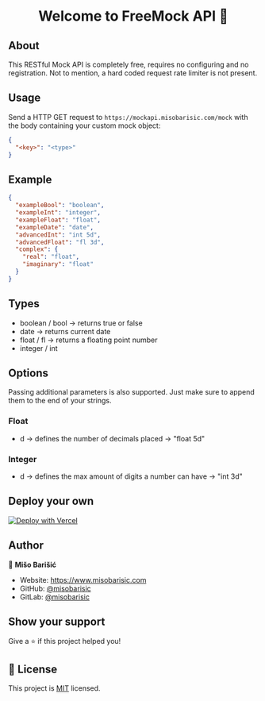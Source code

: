 <h1 align="center">Welcome to FreeMock API 👋</h1>

## About

This RESTful Mock API is completely free, requires no configuring and no registration. Not to mention, a hard coded
request rate limiter is not present.

## Usage

Send a HTTP GET request to `https://mockapi.misobarisic.com/mock`
with the body containing your custom mock object:

```json
{
  "<key>": "<type>"
}
```

## Example

```json
{
  "exampleBool": "boolean",
  "exampleInt": "integer",
  "exampleFloat": "float",
  "exampleDate": "date",
  "advancedInt": "int 5d",
  "advancedFloat": "fl 3d",
  "complex": {
    "real": "float",
    "imaginary": "float"
  }
}
```

## Types

- boolean / bool -> returns true or false
- date -> returns current date
- float / fl -> returns a floating point number
- integer / int

## Options

Passing additional parameters is also supported. Just make sure to append them to the end of your strings.

### Float

- d -> defines the number of decimals placed -> "float 5d"

### Integer

- d -> defines the max amount of digits a number can have -> "int 3d"

## Deploy your own

[![Deploy with Vercel](https://vercel.com/button)](https://vercel.com/new/git/external?repository-url=https://github.com/misobarisic/mockrest/)

## Author

👤 **Mišo Barišić**

* Website: https://www.misobarisic.com
* GitHub: [@misobarisic](https://github.com/misobarisic)
* GitLab: [@misobarisic](https://gitlab.com/misobarisic)

## Show your support

Give a ⭐️ if this project helped you!

## 📝 License

This project is [MIT](https://github.com/misobarisic/mockrest/blob/main/LICENSE) licensed.
